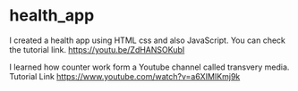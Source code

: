 # health_app
I created a health app using HTML css and also JavaScript. You can check the tutorial link.
https://youtu.be/ZdHANSOKubI


I learned how counter work form a Youtube channel called transvery media. Tutorial Link
https://www.youtube.com/watch?v=a6XIMIKmj9k
